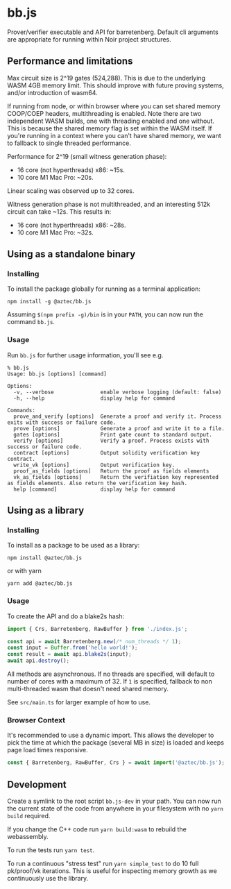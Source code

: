# bb.js

Prover/verifier executable and API for barretenberg. Default cli arguments are appropriate for running within Noir
project structures.

## Performance and limitations

Max circuit size is 2^19 gates (524,288). This is due to the underlying WASM 4GB memory limit. This should improve
with future proving systems, and/or introduction of wasm64.

If running from node, or within browser where you can set shared memory COOP/COEP headers, multithreading is enabled.
Note there are two independent WASM builds, one with threading enabled and one without. This is because the shared
memory flag is set within the WASM itself. If you're running in a context where you can't have shared memory, we want
to fallback to single threaded performance.

Performance for 2^19 (small witness generation phase):

- 16 core (not hyperthreads) x86: ~15s.
- 10 core M1 Mac Pro: ~20s.

Linear scaling was observed up to 32 cores.

Witness generation phase is not multithreaded, and an interesting 512k circuit can take ~12s. This results in:

- 16 core (not hyperthreads) x86: ~28s.
- 10 core M1 Mac Pro: ~32s.

## Using as a standalone binary

### Installing

To install the package globally for running as a terminal application:

```
npm install -g @aztec/bb.js
```

Assuming `$(npm prefix -g)/bin` is in your `PATH`, you can now run the command `bb.js`.

### Usage

Run `bb.js` for further usage information, you'll see e.g.

```
% bb.js
Usage: bb.js [options] [command]

Options:
  -v, --verbose               enable verbose logging (default: false)
  -h, --help                  display help for command

Commands:
  prove_and_verify [options]  Generate a proof and verify it. Process exits with success or failure code.
  prove [options]             Generate a proof and write it to a file.
  gates [options]             Print gate count to standard output.
  verify [options]            Verify a proof. Process exists with success or failure code.
  contract [options]          Output solidity verification key contract.
  write_vk [options]          Output verification key.
  proof_as_fields [options]   Return the proof as fields elements
  vk_as_fields [options]      Return the verifiation key represented as fields elements. Also return the verification key hash.
  help [command]              display help for command
```

## Using as a library

### Installing

To install as a package to be used as a library:

```
npm install @aztec/bb.js
```

or with yarn

```
yarn add @aztec/bb.js
```

### Usage

To create the API and do a blake2s hash:

```typescript
import { Crs, Barretenberg, RawBuffer } from './index.js';

const api = await Barretenberg.new(/* num_threads */ 1);
const input = Buffer.from('hello world!');
const result = await api.blake2s(input);
await api.destroy();
```

All methods are asynchronous. If no threads are specified, will default to number of cores with a maximum of 32.
If `1` is specified, fallback to non multi-threaded wasm that doesn't need shared memory.

See `src/main.ts` for larger example of how to use.

### Browser Context

It's recommended to use a dynamic import. This allows the developer to pick the time at which the package (several MB
in size) is loaded and keeps page load times responsive.

```typescript
const { Barretenberg, RawBuffer, Crs } = await import('@aztec/bb.js');
```

## Development

Create a symlink to the root script `bb.js-dev` in your path. You can now run the current state of the code from
anywhere in your filesystem with no `yarn build` required.

If you change the C++ code run `yarn build:wasm` to rebuild the webassembly.

To run the tests run `yarn test`.

To run a continuous "stress test" run `yarn simple_test` to do 10 full pk/proof/vk iterations. This is useful for
inspecting memory growth as we continuously use the library.
